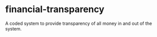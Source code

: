 # financial-transparency
A coded system to provide transparency of all money in and out of the system.
